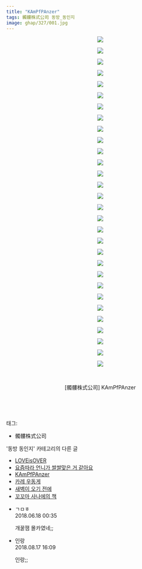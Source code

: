 ```yaml
---
title: "KAmPfPAnzer"
tags: 髑髏株式公司 동방_동인지
image: ghap/327/001.jpg
---
```

<div class="article">
<p style="text-align: center; clear: none; float: none;"><img src="{{ site.nasurl }}/ghap/327/001.jpg"/></p>
<p style="text-align: center; clear: none; float: none;"><img src="{{ site.nasurl }}/ghap/327/002.jpg"/></p>
<p style="text-align: center; clear: none; float: none;"><img src="{{ site.nasurl }}/ghap/327/003.jpg"/></p>
<p style="text-align: center; clear: none; float: none;"><img src="{{ site.nasurl }}/ghap/327/004.jpg"/></p>
<p style="text-align: center; clear: none; float: none;"><img src="{{ site.nasurl }}/ghap/327/005.jpg"/></p>
<p style="text-align: center; clear: none; float: none;"><img src="{{ site.nasurl }}/ghap/327/006.jpg"/></p>
<p style="text-align: center; clear: none; float: none;"><img src="{{ site.nasurl }}/ghap/327/007.jpg"/></p>
<p style="text-align: center; clear: none; float: none;"><img src="{{ site.nasurl }}/ghap/327/008.jpg"/></p>
<p style="text-align: center; clear: none; float: none;"><img src="{{ site.nasurl }}/ghap/327/009.jpg"/></p>
<p style="text-align: center; clear: none; float: none;"><img src="{{ site.nasurl }}/ghap/327/010.jpg"/></p>
<p style="text-align: center; clear: none; float: none;"><img src="{{ site.nasurl }}/ghap/327/011.jpg"/></p>
<p style="text-align: center; clear: none; float: none;"><img src="{{ site.nasurl }}/ghap/327/012.jpg"/></p>
<p style="text-align: center; clear: none; float: none;"><img src="{{ site.nasurl }}/ghap/327/013.jpg"/></p>
<p style="text-align: center; clear: none; float: none;"><img src="{{ site.nasurl }}/ghap/327/014.jpg"/></p>
<p style="text-align: center; clear: none; float: none;"><img src="{{ site.nasurl }}/ghap/327/015.jpg"/></p>
<p style="text-align: center; clear: none; float: none;"><img src="{{ site.nasurl }}/ghap/327/016.jpg"/></p>
<p style="text-align: center; clear: none; float: none;"><img src="{{ site.nasurl }}/ghap/327/017.jpg"/></p>
<p style="text-align: center; clear: none; float: none;"><img src="{{ site.nasurl }}/ghap/327/018.jpg"/></p>
<p style="text-align: center; clear: none; float: none;"><img src="{{ site.nasurl }}/ghap/327/019.jpg"/></p>
<p style="text-align: center; clear: none; float: none;"><img src="{{ site.nasurl }}/ghap/327/020.jpg"/></p>
<p style="text-align: center; clear: none; float: none;"><img src="{{ site.nasurl }}/ghap/327/021.jpg"/></p>
<p style="text-align: center; clear: none; float: none;"><img src="{{ site.nasurl }}/ghap/327/022.jpg"/></p>
<p style="text-align: center; clear: none; float: none;"><img src="{{ site.nasurl }}/ghap/327/023.jpg"/></p>
<p style="text-align: center; clear: none; float: none;"><img src="{{ site.nasurl }}/ghap/327/024.jpg"/></p>
<p style="text-align: center; clear: none; float: none;"><img src="{{ site.nasurl }}/ghap/327/025.jpg"/></p>
<p style="text-align: center; clear: none; float: none;"><img src="{{ site.nasurl }}/ghap/327/026.jpg"/></p>
<p style="text-align: center; clear: none; float: none;"><img src="{{ site.nasurl }}/ghap/327/027.jpg"/></p>
<p style="text-align: center; clear: none; float: none;"><img src="{{ site.nasurl }}/ghap/327/028.jpg"/></p>
<p style="text-align: center; clear: none; float: none;"><img src="{{ site.nasurl }}/ghap/327/029.jpg"/></p>
<p style="text-align: center; clear: none; float: none;"><img src="{{ site.nasurl }}/ghap/327/030.jpg"/></p>
<p style="text-align: center; clear: none; float: none;"><br/></p>
<p style="text-align: center; clear: none; float: none;">[髑髏株式公司] KAmPfPAnzer</p>
<p style="text-align: center; clear: none; float: none;"><br/></p>
<p><br/></p>
</div><div class="tagTrail">
<p>태그: </p>
<ul>
<li>髑髏株式公司</li>
</ul>
</div><div class="another">
<p>'동방 동인지' 카테고리의 다른 글</p>
<ul>
<li><a href="/2016-06-20-ghap_330">LOVEisOVER</a></li>
<li><a href="/2016-06-20-ghap_328">요즘따라 언니가 쌀쌀맞은 거 같아요</a></li>
<li><a href="/2016-06-20-ghap_327">KAmPfPAnzer</a></li>
<li><a href="/2016-06-20-ghap_326">카레 우동게</a></li>
<li><a href="/2016-06-20-ghap_323">새벽이 오기 전에</a></li>
<li><a href="/2016-06-20-ghap_322">꼬꼬마 사나에의 책</a></li>
</ul>
</div><div class="cb_module cb_fluid">
<div class="cb_wrt cb_profile">
<div class="comment">
<ul>
<li class="cb_thumb_off" id="comment15272001">
<div class="cb_comment_area">
<div class="cb_info_area">
<div class="cb_section">
<span class="cb_nick_name">ㄱㅁㅎ</span>
</div>
<div class="cb_section">
<span class="cb_date">2018.06.18 00:35 </span>
</div>
</div>
<div class="cb_dsc_comment">
<p class="cb_dsc">
											개꿀잼 몰카였네;;
										</p>
</div>
</div></li>
<li class="cb_thumb_off" id="comment15310879">
<div class="cb_comment_area">
<div class="cb_info_area">
<div class="cb_section">
<span class="cb_nick_name">인랑</span>
</div>
<div class="cb_section">
<span class="cb_date">2018.08.17 16:09 </span>
</div>
</div>
<div class="cb_dsc_comment">
<p class="cb_dsc">
											인랑;;
										</p>
</div>
</div></li>
</ul>
</div>
</div><!-- commentList close -->
</div>
